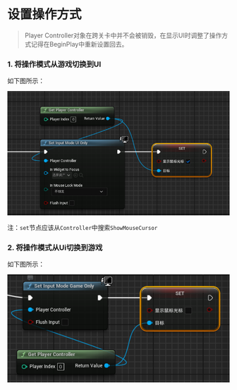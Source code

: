 # 设置操作方式

> Player Controller对象在跨关卡中并不会被销毁，在显示UI时调整了操作方式记得在BeginPlay中重新设置回去。

### 1. 将操作模式从游戏切换到UI

如下图所示：

![](../../Image/SetControllerMode0.png)

注：`set`节点应该从`Controller`中搜索`ShowMouseCursor`

### 2. 将操作模式从Ui切换到游戏

如下图所示：

![](../../Image/SetControllerMode1.png)
